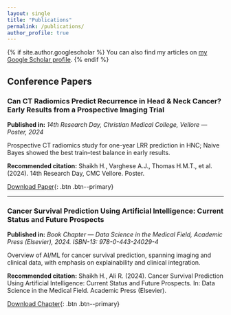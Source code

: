 ```yaml
---
layout: single
title: "Publications"
permalink: /publications/
author_profile: true
---
```


{% if site.author.googlescholar %}
You can also find my articles on [my Google Scholar profile]({{site.author.googlescholar}}).
{% endif %}

## Conference Papers

### Can CT Radiomics Predict Recurrence in Head & Neck Cancer? Early Results from a Prospective Imaging Trial

**Published in:** *14th Research Day, Christian Medical College, Vellore — Poster, 2024*

Prospective CT radiomics study for one-year LRR prediction in HNC; Naive Bayes showed the best train–test balance in early results.

**Recommended citation:** Shaikh H., Varghese A.J., Thomas H.M.T., et al. (2024). 14th Research Day, CMC Vellore. Poster.

[Download Paper](/files/your-paper.pdf){: .btn .btn--primary}

---

### Cancer Survival Prediction Using Artificial Intelligence: Current Status and Future Prospects

**Published in:** *Book Chapter — Data Science in the Medical Field, Academic Press (Elsevier), 2024. ISBN-13: 978-0-443-24029-4*

Overview of AI/ML for cancer survival prediction, spanning imaging and clinical data, with emphasis on explainability and clinical integration.

**Recommended citation:** Shaikh H., Ali R. (2024). Cancer Survival Prediction Using Artificial Intelligence: Current Status and Future Prospects. In: Data Science in the Medical Field. Academic Press (Elsevier).

[Download Chapter](/files/your-chapter.pdf){: .btn .btn--primary}


